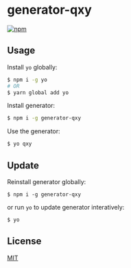 # generator-qxy

[![npm](https://img.shields.io/npm/v/generator-qxy.svg?style=flat-square)](https://www.npmjs.com/package/generator-qxy)

## Usage

Install `yo` globally:

```sh
$ npm i -g yo
# OR
$ yarn global add yo
```

Install generator:

```sh
$ npm i -g generator-qxy
```

Use the generator:

```sh
$ yo qxy
```

## Update

Reinstall generator globally:

```
$ npm i -g generator-qxy
```

or run `yo` to update generator interatively:

```sh
$ yo
```

## License

[MIT](./LICENSE)
